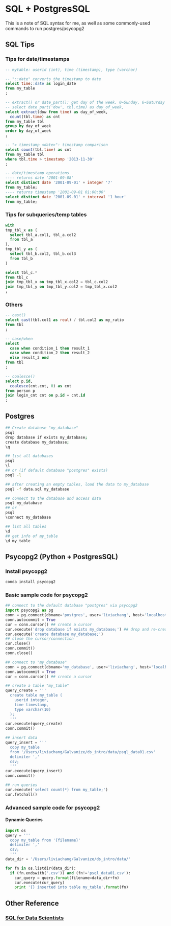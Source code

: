 # SQL + PostgresSQL
This is a note of SQL syntax for me, as well as some commonly-used commands to
run postgres/psycopg2

## SQL Tips

### Tips for date/timestamps
```sql
-- mytable: userid (int), time (timestamp), type (varchar)

-- "::date" converts the timestamp to date
select time::date as login_date
from my_table
;

-- extract() or date_part(): get day of the week. 0=Sunday, 6=Saturday
-- select date_part('dow', tbl.time) as day_of_week,
select extract(dow from time) as day_of_week,
  count(tbl.time) as cnt
from my_table tbl
group by day_of_week
order by day_of_week
;

-- "> timestamp <date>": timestamp comparison 
select count(tbl.time) as cnt
from my_table tbl
where tbl.time > timestamp '2013-11-30'
;

-- date/timestamp operations
---- returns date '2001-09-08'
select distinct date '2001-09-01' + integer '7' 
from my_table;
---- returns timestamp '2001-09-01 01:00:00'
select distinct date '2001-09-01' + interval '1 hour' 
from my_table;


```

### Tips for subqueries/temp tables
```sql
with 
tmp_tbl_x as (
  select tbl_a.col1, tbl_a.col2
  from tbl_a
),
tmp_tbl_y as (
  select tbl_b.col2, tbl_b.col3
  from tbl_b
)

select tbl_c.*
from tbl_c
join tmp_tbl_x on tmp_tbl_x.col2 = tbl_c.col2
join tmp_tbl_y on tmp_tbl_y.col2 = tmp_tbl_x.col2
;

```

### Others
```sql
-- cast()
select cast(tbl.col1 as real) / tbl.col2 as my_ratio
from tbl
;

-- case/when
select 
  case when condition_1 then result_1
  case when condition_2 then result_2
  else result_3 end
from tbl
;

-- coalesce()
select p.id,
  coalesce(cnt.cnt, 0) as cnt
from person p
join login_cnt cnt on p.id = cnt.id
;

```

## Postgres

```bash
## Create database "my_database"
psql
drop database if exists my_database;
create database my_database;
\q

## list all databases
psql
\l
## or (if default database "postgres" exists)
psql -l 

## after creating an empty tables, load the data to my_database
psql -f data.sql my_database

## connect to the database and access data
psql my_database
## or
psql
\connect my_database

## list all tables
\d
## get info of my_table
\d my_table 
```


## Psycopg2 (Python + PostgresSQL)

### Install psycopg2
```bash
conda install psycopg2
```

### Basic sample code for psycopg2
```python
## connect to the default database "postgres" via psycopg2
import psycopg2 as pg
conn = pg.connect(dbname='postgres', user='liviachang', host='localhost')
conn.autocommit = True
cur = conn.cursor() ## create a cursor
cur.execute('drop database if exists my_database;') ## drop and re-create my_database
cur.execute('create database my_database;')
## close the cursor/connection
cur.close()
conn.commit()
conn.close()

## connect to "my_database"
conn = pg.connect(dbname='my_database', user='liviachang', host='localhost')
conn.autocommit = True
cur = conn.cursor() ## create a cursor

## create a table "my_table"
query_create = '''
  create table my_table (
    userid integer,
    time timestamp,
    type varchar(10)
  );
  '''
cur.execute(query_create)
conn.commit()

## insert data
query_insert = '''
  copy my_table 
  from '/Users/liviachang/Galvanize/ds_intro/data/psql_data01.csv'
  delimiter ','
  csv;
  '''
cur.execute(query_insert)
conn.commit()

## run queries
cur.execute('select count(*) from my_table;')
cur.fetchall()

```

### Advanced sample code for psycopg2
#### Dynamic Queries
```python
import os
query = '''
  copy my_table from '{filename}'
  delimiter ','
  csv;
  '''
data_dir = '/Users/liviachang/Galvanize/ds_intro/data/'

for fn in os.listdir(data_dir):
  if (fn.endswith('.csv')) and (fn!='psql_data01.csv'):
    cur_query = query.format(filename=data_dir+fn)
    cur.execute(cur_query)
    print '{} inserted into table my_table'.format(fn)
```

## Other Reference
### [SQL for Data Scientists](http://blog.yhat.com/posts/sql-for-data-scientists.html)

